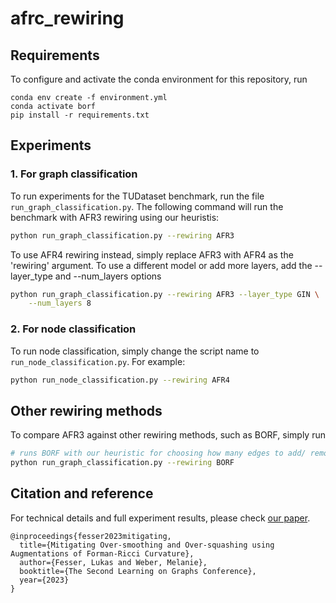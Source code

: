 # afrc_rewiring

## Requirements
To configure and activate the conda environment for this repository, run
```
conda env create -f environment.yml
conda activate borf 
pip install -r requirements.txt
```

## Experiments
### 1. For graph classification
To run experiments for the TUDataset benchmark, run the file ```run_graph_classification.py```. The following command will run the benchmark with AFR3 rewiring using our heuristis:
```bash
python run_graph_classification.py --rewiring AFR3
```

To use AFR4 rewiring instead, simply replace AFR3 with AFR4 as the 'rewiring' argument. To use a different model or add more layers, add the --layer_type and --num_layers options
```bash
python run_graph_classification.py --rewiring AFR3 --layer_type GIN \
	--num_layers 8
```

### 2. For node classification
To run node classification, simply change the script name to `run_node_classification.py`. For example:
```bash
python run_node_classification.py --rewiring AFR4
```

## Other rewiring methods
To compare AFR3 against other rewiring methods, such as BORF, simply run
```bash
# runs BORF with our heuristic for choosing how many edges to add/ remove
python run_graph_classification.py --rewiring BORF
```

## Citation and reference
For technical details and full experiment results, please check [our paper](https://arxiv.org/abs/2311.14864).
```
@inproceedings{fesser2023mitigating,
  title={Mitigating Over-smoothing and Over-squashing using Augmentations of Forman-Ricci Curvature},
  author={Fesser, Lukas and Weber, Melanie},
  booktitle={The Second Learning on Graphs Conference},
  year={2023}
}
```
